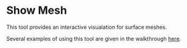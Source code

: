 # Show Mesh
This tool provides an interactive visualation for surface meshes.

Several examples of using this tool are given in the walkthrough [here](https://github.com/rg2/xreg/wiki/Walkthrough%3A-Mesh-Creation).
